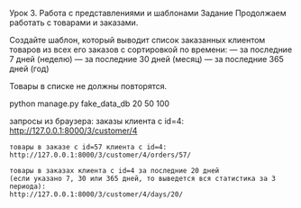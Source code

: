 Урок 3. Работа с представлениями и шаблонами
Задание
Продолжаем работать с товарами и заказами.

Создайте шаблон, который выводит список заказанных клиентом товаров из всех его заказов с сортировкой по времени:
— за последние 7 дней (неделю)
— за последние 30 дней (месяц)
— за последние 365 дней (год)

Товары в списке не должны повторятся.



python manage.py fake_data_db 20 50 100

запросы из браузера:
    заказы клиента с id=4:
    http://127.0.0.1:8000/3/customer/4

    товары в заказе с id=57 клиента с id=4:
    http://127.0.0.1:8000/3/customer/4/orders/57/

    товары в заказах клиента с id=4 за последние 20 дней
    (если указано 7, 30 или 365 дней, то выведется вся статистика за 3 периода):
    http://127.0.0.1:8000/3/customer/4/days/20/